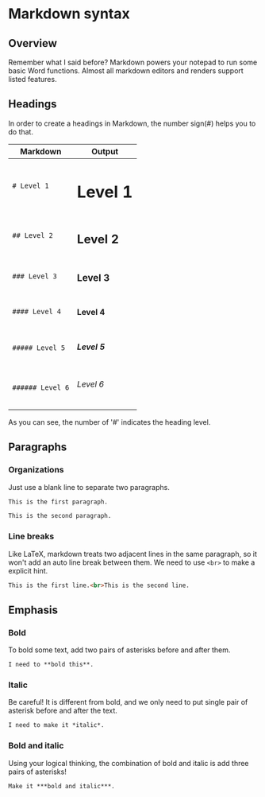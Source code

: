 # Markdown syntax

## Overview

Remember what I said before? Markdown powers your notepad to run some basic Word functions. Almost all markdown editors and renders support listed features.

## Headings

In order to create a headings in Markdown, the number sign(#) helps you to do that.

| Markdown         | Output           |
| ---------------- | ---------------- |
| `# Level 1`      | <h1>Level 1</h1> |
| `## Level 2`     | <h2>Level 2</h2> |
| `### Level 3`    | <h3>Level 3</h3> |
| `#### Level 4`   | <h4>Level 4</h4> |
| `##### Level 5`  | <h5>Level 5</h5> |
| `###### Level 6` | <h6>Level 6</h6> |

As you can see, the number of '#' indicates the heading level.

## Paragraphs

### Organizations

Just use a blank line to separate two paragraphs.

```markdown linenums="1"
This is the first paragraph.

This is the second paragraph.
```

### Line breaks

Like LaTeX, markdown treats two adjacent lines in the same paragraph, so it won't add an auto line break between them. We need to use `<br>` to make a explicit hint.

```markdown
This is the first line.<br>This is the second line.
```

## Emphasis

### Bold

To bold some text, add two pairs of asterisks before and after them.

```markdown
I need to **bold this**.
```

### Italic
Be careful! It is different from bold, and we only need to put single pair of asterisk before and after the text.

```markdown
I need to make it *italic*.
```

### Bold and italic
Using your logical thinking, the combination of bold and italic is add three pairs of asterisks!

```markdown
Make it ***bold and italic***.
```